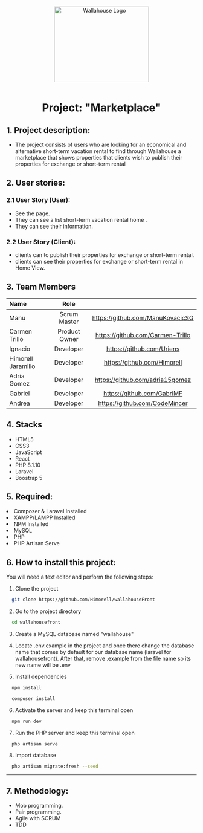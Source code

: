 <div align="center">
<img style="width:250px; height:200px; margin:12px" src="src/Assets/Landing/wallahouselogo.svg"  alt="Wallahouse Logo"/>
</div>
  
<h1 align="center">Project: "Marketplace"</h1>

<h2>1. Project description:</h2>
<ul>
<li>The project consists of users who are looking for an economical and alternative short-term vacation rental to find through Wallahouse a marketplace that shows properties that clients wish to publish their properties for exchange or short-term rental</li>
</ul>

<h2>2. User stories:</h2>

<h3>2.1 User Story (User):</h3>
<ul>
<li>See the page.</li>
<li>They can see a list short-term vacation rental home .</li>
<li>They can see their information.</li>
</ul>

<h3>2.2 User Story (Client):</h3>
<ul>
<li>clients can to publish their properties for exchange or short-term rental.</li>
<li>clients can see their properties for exchange or short-term rental in Home View.</li>
</ul>

## 3. Team Members

| Name | Role | |
| :--- | :---: | :---: |
| Manu |  Scrum Master | https://github.com/ManuKovacicSG |
| Carmen Trillo | Product Owner | https://github.com/Carmen-Trillo |
| Ignacio  | Developer | https://github.com/Uriens |
| Himorell Jaramillo | Developer | https://github.com/Himorell |
| Adria Gomez| Developer| https://github.com/adria15gomez|
| Gabriel | Developer | https://github.com/GabriMF |
| Andrea | Developer| https://github.com/CodeMincer|


<h2>4. Stacks</h2>
<ul>
<li>HTML5</li>
<li>CSS3</li>
<li>JavaScript</li>
<li>React</li>
<li>PHP 8.1.10</li>
<li>Laravel</li>
<li>Boostrap 5</li>
</ul>

<h2>5. Required:</h2>
<li>Composer & Laravel Installed</li>
<li>XAMPP/LAMPP Installed</li>
<li>NPM Installed</li>
<li>MySQL</li>
<li>PHP</li>
<li>PHP Artisan Serve</li>

<h2>6. How to install this project:</h2>

You will need a text editor and perform the following steps:

1. Clone the project
```bash
  git clone https://github.com/Himorell/wallahouseFront
```

2. Go to the project directory
```bash
  cd wallahousefront
```

3. Create a MySQL database named "wallahouse"

4. Locate .env.example in the project and once there change the database name that comes by default for our database name (laravel for wallahousefront). After that, remove .example from the file name so its new name will be .env

5. Install dependencies
```bash
  npm install
```
```bash
  composer install
```

6. Activate the server and keep this terminal open
```bash
  npm run dev
```

7. Run the PHP server and keep this terminal open
```bash
  php artisan serve
```

8. Import database
```bash
  php artisan migrate:fresh --seed
```

***


<h2>7. Methodology:</h2>
<ul>
<li>Mob programming.</li>
<li>Pair programming.</li>
<li>Agile with SCRUM</li>
<li>TDD</li>

